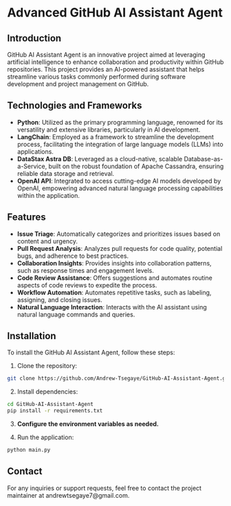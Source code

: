 <h1> Advanced GitHub AI Assistant Agent </h1> 

<h2>Introduction</h2>
<p>
  GitHub AI Assistant Agent is an innovative project aimed at leveraging artificial intelligence to enhance collaboration and productivity within GitHub repositories. This project provides an AI-powered assistant that helps streamline various tasks commonly performed during software development and project management on GitHub.
</p>

## Technologies and Frameworks

- **Python**: Utilized as the primary programming language, renowned for its versatility and extensive libraries, particularly in AI development.
- **LangChain**: Employed as a framework to streamline the development process, facilitating the integration of large language models (LLMs) into applications.
- **DataStax Astra DB**:  Leveraged as a cloud-native, scalable Database-as-a-Service, built on the robust foundation of Apache Cassandra, ensuring reliable data storage and retrieval.
- **OpenAI API**: Integrated to access cutting-edge AI models developed by OpenAI, empowering advanced natural language processing capabilities within the application.
  
## Features
- **Issue Triage**: Automatically categorizes and prioritizes issues based on content and urgency.
- **Pull Request Analysis**: Analyzes pull requests for code quality, potential bugs, and adherence to best practices.
- **Collaboration Insights**: Provides insights into collaboration patterns, such as response times and engagement levels.
- **Code Review Assistance**: Offers suggestions and automates routine aspects of code reviews to expedite the process.
- **Workflow Automation**: Automates repetitive tasks, such as labeling, assigning, and closing issues.
- **Natural Language Interaction**: Interacts with the AI assistant using natural language commands and queries.


<h2>Installation</h2>
To install the GitHub AI Assistant Agent, follow these steps:

1. Clone the repository:

```bash
git clone https://github.com/Andrew-Tsegaye/GitHub-AI-Assistant-Agent.git
```

2. Install dependencies:

```bash
cd GitHub-AI-Assistant-Agent
pip install -r requirements.txt
```

3. **Configure the environment variables as needed.**

4. Run the application:

```bash
python main.py
```

<h2>Contact</h2>
For any inquiries or support requests, feel free to contact the project maintainer at andrewtsegaye7@gmail.com.



